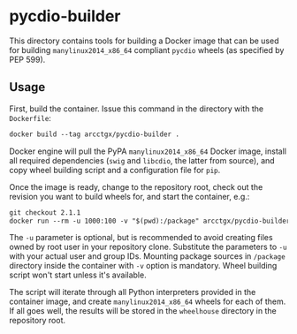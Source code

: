 # pycdio-builder

This directory contains tools for building a Docker image that can be used for
building `manylinux2014_x86_64` compliant `pycdio` wheels (as specified by PEP
599).

## Usage

First, build the container. Issue this command in the directory with the
`Dockerfile`:

```txt
docker build --tag arcctgx/pycdio-builder .
```

Docker engine will pull the PyPA `manylinux2014_x86_64` Docker image, install
all required dependencies (`swig` and `libcdio`, the latter from source), and
copy wheel building script and a configuration file for `pip`.

Once the image is ready, change to the repository root, check out the revision
you want to build wheels for, and start the container, e.g.:

```txt
git checkout 2.1.1
docker run --rm -u 1000:100 -v "$(pwd):/package" arcctgx/pycdio-builder
```

The `-u` parameter is optional, but is recommended to avoid creating files
owned by root user in your repository clone. Substitute the parameters to `-u`
with your actual user and group IDs. Mounting package sources in `/package`
directory inside the container with `-v` option is mandatory. Wheel building
script won't start unless it's available.

The script will iterate through all Python interpreters provided in the
container image, and create `manylinux2014_x86_64` wheels for each of them.
If all goes well, the results will be stored in the `wheelhouse` directory
in the repository root.
